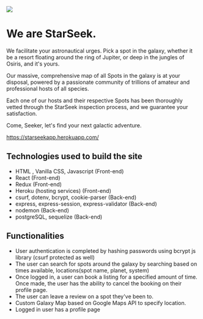 ![](https://www.nasa.gov/sites/default/files/thumbnails/image/potw2103a.jpg)

# **We are StarSeek**. 

We facilitate your astronautical urges. Pick a spot in the galaxy, whether it be a resort floating around the ring of Jupiter, or deep in the jungles of Osiris, and it's yours.

Our massive, comprehensive map of all Spots in the galaxy is at your disposal, powered by a passionate community of trillions of amateur and professional hosts of all species. 

Each one of our hosts and their respective Spots has been thoroughly vetted through the StarSeek inspection process, and we guarantee your satisfaction.

Come, Seeker, let's find your next galactic adventure.

https://starseekapp.herokuapp.com/

## Technologies used to build the site

- HTML , Vanilla CSS, Javascript (Front-end)
- React (Front-end)
- Redux (Front-end)
- Heroku (hosting services) (Front-end)
- csurf, dotenv, bcrypt, cookie-parser (Back-end)
- express, express-session, express-validator (Back-end)
- nodemon (Back-end)
- postgreSQL, sequelize (Back-end)

## Functionalities

- User authentication is completed by hashing passwords using bcrypt js library (csurf protected as well)
- The user can search for spots around the galaxy by searching based on times available, locations(spot name, planet, system)
- Once logged in, a user can book a listing for a specified amount of time. Once made, the user has the ability to cancel the booking on their profile page.
- The user can leave a review on a spot they've been to.
- Custom Galaxy Map based on Google Maps API to specify location.
- Logged in user has a profile page
